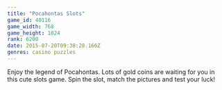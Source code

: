 ```yaml
---
title: "Pocahontas Slots"
game_id: 40116
game_width: 768
game_height: 1024
rank: 6200
date: 2015-07-20T09:38:28.166Z
genres: casino puzzles
---
```

Enjoy the legend of Pocahontas. Lots of gold coins are waiting for you in this cute slots game. Spin the slot, match the pictures and test your luck!